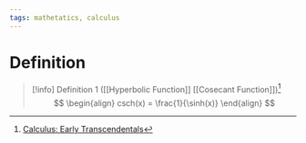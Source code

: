 ```yaml
---
tags: mathetatics, calculus
---
```


# Definition

> [!info] Definition 1 ([[Hyperbolic Function]] [[Cosecant Function]])[^1]
> $$
> \begin{align}
> csch(x) = \frac{1}{\sinh(x)}
> \end{align}
> $$

[^1]: [Calculus: Early Transcendentals](zotero://open-pdf/library/items/EEFDQ9Y5?page=291)